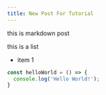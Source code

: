 ```yaml
---
title: New Post For Tutorial
---
```


this is markdown post

this is a list 

- item 1

```js
const helloWorld = () => {
  console.log('Hello World!');
}
```
